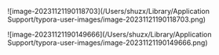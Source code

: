 ![image-20231121190118703](/Users/shuzx/Library/Application Support/typora-user-images/image-20231121190118703.png)

![image-20231121190149666](/Users/shuzx/Library/Application Support/typora-user-images/image-20231121190149666.png)